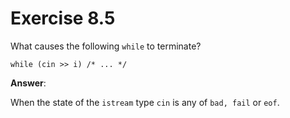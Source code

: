 # Exercise 8.5

What causes the following `while` to terminate?

`while (cin >> i) /* ... */`

**Answer**:

When the state of the `istream` type `cin` is any of `bad, fail` or `eof`.